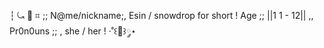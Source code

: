 ┆ ⤿ :love_letter: ⌗ ;; N@me/nickname;, Esin / snowdrop for short !   Age ;; ||1 1 - 12|| ,, Pr0n0uns ;; , she / her ! ‧˚꒰:feet:꒱༘⋆
